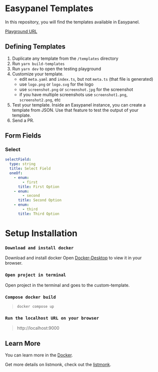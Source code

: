 
# Easypanel Templates

In this repository, you will find the templates available in Easypanel.

[Playground URL](https://easypanel-templates.netlify.app/)

## Defining Templates

1. Duplicate any template from the `/templates` directory
2. Run `yarn build-templates`
3. Run `yarn dev` to open the testing playground
4. Customize your template.
   - edit `meta.yaml` and `index.ts`, but not `meta.ts` (that file is generated)
   - use `logo.png` or `logo.svg` for the logo
   - use `screenshot.png` or `screenshot.jpg` for the screenshot
   - if you have multiple screenshots use `screenshot1.png`, `screenshot2.png`, etc
5. Test your template. Inside an Easypanel instance, you can create a template from JSON. Use that feature to test the output of your template.
6. Send a PR.

## Form Fields

### Select

```yaml
selectField:
  type: string
  title: Select Field
  oneOf:
    - enum:
        - first
      title: First Option
    - enum:
        - second
      title: Second Option
    - enum:
        - third
      title: Third Option
```

# Setup Installation

### `Download and install docker`

Download and install docker
Open [Docker-Desktop](https://www.docker.com/products/docker-desktop/) to view it in your browser.

### `Open project in terminal`

Open project in the terminal and goes to the custom-template.

### `Compose docker build`

> ```docker compose up```

### `Run the localhost URL on your browser`

> http://localhost:9000

## Learn More

You can learn more in the [Docker](https://www.docker.com/).

Get more details on listmonk, check out the [listmonk](https://listmonk.app/).
